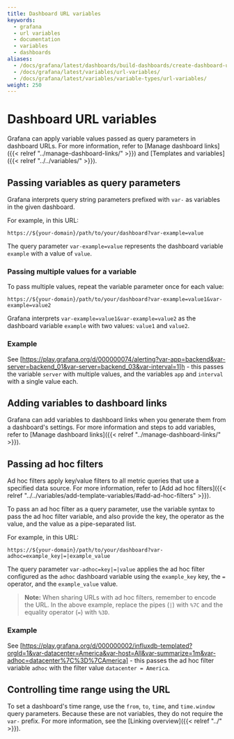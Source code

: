 ```yaml
---
title: Dashboard URL variables
keywords:
  - grafana
  - url variables
  - documentation
  - variables
  - dashboards
aliases:
  - /docs/grafana/latest/dashboards/build-dashboards/create-dashboard-url-variables/
  - /docs/grafana/latest/variables/url-variables/
  - /docs/grafana/latest/variables/variable-types/url-variables/
weight: 250
---
```


# Dashboard URL variables

Grafana can apply variable values passed as query parameters in dashboard URLs.
For more information, refer to [Manage dashboard links]({{< relref "../manage-dashboard-links/" >}}) and [Templates and variables]({{< relref "../../variables/" >}}).

## Passing variables as query parameters

Grafana interprets query string parameters prefixed with `var-` as variables in the given dashboard.

For example, in this URL:

```
https://${your-domain}/path/to/your/dashboard?var-example=value
```

The query parameter `var-example=value` represents the dashboard variable `example` with a value of `value`.

### Passing multiple values for a variable

To pass multiple values, repeat the variable parameter once for each value:

```
https://${your-domain}/path/to/your/dashboard?var-example=value1&var-example=value2
```

Grafana interprets `var-example=value1&var-example=value2` as the dashboard variable `example` with two values: `value1` and `value2`.

### Example

See [https://play.grafana.org/d/000000074/alerting?var-app=backend&var-server=backend_01&var-server=backend_03&var-interval=1]h - this passes the variable `server` with multiple values, and the variables `app` and `interval` with a single value each.

## Adding variables to dashboard links

Grafana can add variables to dashboard links when you generate them from a dashboard's settings. For more information and steps to add variables, refer to [Manage dashboard links]({{< relref "../manage-dashboard-links/" >}}).

## Passing ad hoc filters

Ad hoc filters apply key/value filters to all metric queries that use a specified data source. For more information, refer to [Add ad hoc filters]({{< relref "../../variables/add-template-variables/#add-ad-hoc-filters" >}}).

To pass an ad hoc filter as a query parameter, use the variable syntax to pass the ad hoc filter variable, and also provide the key, the operator as the value, and the value as a pipe-separated list.

For example, in this URL:

```
https://${your-domain}/path/to/your/dashboard?var-adhoc=example_key|=|example_value
```

The query parameter `var-adhoc=key|=|value` applies the ad hoc filter configured as the `adhoc` dashboard variable using the `example_key` key, the `=` operator, and the `example_value` value.

> **Note:** When sharing URLs with ad hoc filters, remember to encode the URL. In the above example, replace the pipes (`|`) with `%7C` and the equality operator (`=`) with `%3D`.

### Example

See [https://play.grafana.org/d/000000002/influxdb-templated?orgId=1&var-datacenter=America&var-host=All&var-summarize=1m&var-adhoc=datacenter%7C%3D%7CAmerica] - this passes the ad hoc filter variable `adhoc` with the filter value `datacenter = America`.

## Controlling time range using the URL

To set a dashboard's time range, use the `from`, `to`, `time`, and `time.window` query parameters. Because these are not variables, they do not require the `var-` prefix. For more information, see the [Linking overview]({{< relref "../" >}}).
